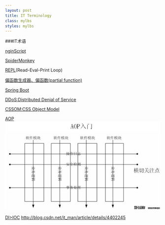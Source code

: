 ```yaml
---
layout: post
title: IT Terminology
class: mylbs
styles: mylbs
---
```


###IT术语

[nginScript](http://www.infoq.com/cn/news/2015/10/Nginx-JavaScript-vm)

[SpiderMonkey](https://developer.mozilla.org/en-US/docs/Mozilla/Projects/SpiderMonkey)

[REPL](http://shouce.w3cfuns.com/nodejs/repl.html)(Read-Eval-Print Loop)

[偏函数生成器、偏函数(partial function)]()

[Spring Boot]()

[DDoS:Distributed Denial of Service]()

[CSSOM:CSS Object Model]()

[AOP]() <img src="/collections/aop.jpg" alt="">

[DI>IOC]() <http://blog.csdn.net/it_man/article/details/4402245>